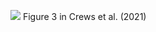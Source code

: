 ![](https://github.com/lauracrews/meltwaterAdvection/blob/main/docs/fig3/satellite_inSitu_comparison.png)
Figure 3 in Crews et al. (2021)

